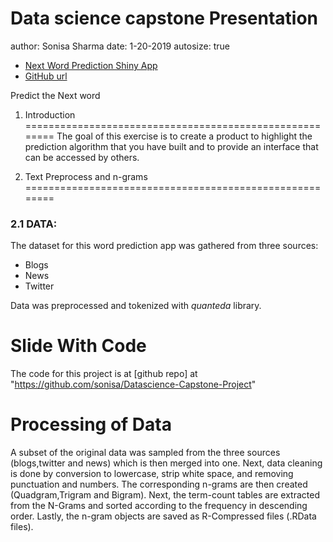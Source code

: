 Data science capstone Presentation
========================================================
author: Sonisa Sharma
date: 1-20-2019
autosize: true
* [Next Word Prediction Shiny App](https://sonisa56.shinyapps.io/data/)
* [GitHub url](https://github.com/sonisa/Datascience-Capstone-Project)

Predict the Next word

1. Introduction
========================================================
The goal of this exercise is to create a product to highlight the prediction algorithm that you have built and to provide an interface that can be accessed by others. 

2. Text Preprocess and n-grams
========================================================
### 2.1 DATA:

The dataset for this word prediction app was gathered from three sources:

* Blogs
* News
* Twitter

Data was preprocessed and tokenized with *quanteda* library.

Slide With Code
========================================================

The code for this project is at [github repo] at "https://github.com/sonisa/Datascience-Capstone-Project"

Processing of Data
========================================================

A subset of the original data was sampled from the three sources (blogs,twitter and news) which is then merged into one.
Next, data cleaning is done by conversion to lowercase, strip white space, and removing punctuation and numbers.
The corresponding n-grams are then created (Quadgram,Trigram and Bigram).
Next, the term-count tables are extracted from the N-Grams and sorted according to the frequency in descending order.
Lastly, the n-gram objects are saved as R-Compressed files (.RData files).
